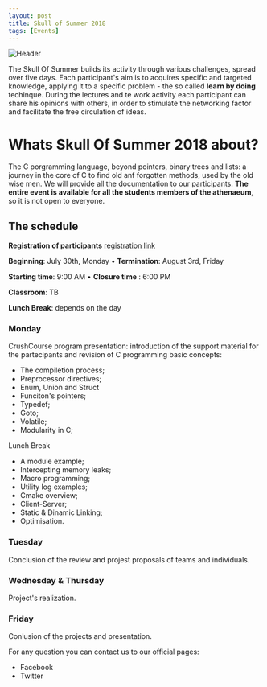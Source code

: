 ```yaml
---
layout: post
title: Skull of Summer 2018
tags: [Events]
---
```


![Header](/images/SkullOfSummer_Logo.png)


The Skull Of Summer builds its activity through various challenges, spread over five days.
Each participant's aim is to acquires specific and targeted knowledge, applying it to a specific problem - the so called **learn by doing** techinque. During the lectures and te work activity each participant can share his opinions with others, in order to stimulate the networking factor and facilitate the free circulation of ideas.

Whats Skull Of Summer 2018 about?
======================================

The C porgramming language, beyond pointers, binary trees and lists: a journey in the core of C to find old anf forgotten methods, used by the old wise men. We will provide all the documentation to our participants. **The entire event is available for all the students members of the athenaeum**,
so it is not open to everyone.

## The schedule

**Registration of participants** [registration link](https://goo.gl/forms/lmvVcVzTGTYgOwAh2)

**Beginning**: July 30th, Monday • **Termination**: August 3rd, Friday

**Starting time**: 9:00 AM • **Closure time** : 6:00 PM

**Classroom**: TB

**Lunch Break**: depends on the day

### Monday

CrushCourse program presentation: introduction of the support material for the partecipants and revision of C programming basic concepts:

 - The compiletion process;
 - Preprocessor directives;
 - Enum, Union and Struct
 - Funciton's pointers;
 - Typedef;
 - Goto;
 - Volatile;
 - Modularity in C;

Lunch Break

 - A module example;
 - Intercepting memory leaks;
 - Macro programming;
 - Utility log examples;
 - Cmake overview;
 - Client-Server;
 - Static & Dinamic Linking;
 - Optimisation.

### Tuesday

Conclusion of the review and projest proposals of teams and individuals.

### Wednesday & Thursday

Project's realization.

### Friday

Conlusion of the projects and presentation.

For any question you can contact us to our  official pages:

 * Facebook
 * Twitter
